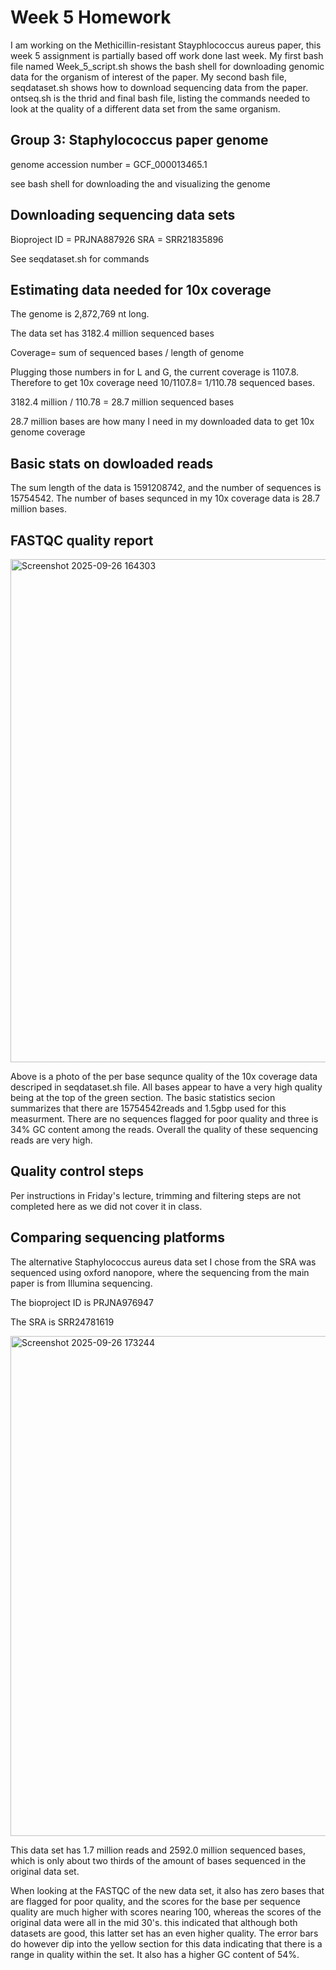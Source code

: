  # Week 5 Homework

 I am working on the Methicillin-resistant Stayphlococcus aureus paper, this week 5 assignment is partially based off work done last week. My first bash file named Week_5_script.sh shows the bash shell for downloading genomic data for the organism of interest of the paper. My second bash file, seqdataset.sh shows how to download sequencing data from the paper. ontseq.sh is the thrid and final bash file, listing the commands needed to look at the quality of a different data set from the same organism.

 ## Group 3: Staphylococcus paper genome

 genome accession number = GCF_000013465.1

 see bash shell for downloading the and visualizing the genome

## Downloading sequencing data sets

Bioproject ID = PRJNA887926
SRA = SRR21835896

See seqdataset.sh for commands

 ## Estimating data needed for 10x coverage

The genome is 2,872,769 nt long.

The data set has 3182.4 million sequenced bases

Coverage= sum of sequenced bases / length of genome

Plugging those numbers in for L and G, the current coverage is 1107.8. Therefore to get 10x coverage need 10/1107.8= 1/110.78 sequenced bases.

3182.4 million / 110.78 = 28.7 million sequenced bases

28.7 million bases are how many I need in my downloaded data to get 10x genome coverage

## Basic stats on dowloaded reads

The sum length of the data is 1591208742, and the number of sequences is 15754542. The number of bases sequnced in my 10x coverage data is 28.7 million bases.

## FASTQC quality report

<img width="1109" height="805" alt="Screenshot 2025-09-26 164303" src="https://github.com/user-attachments/assets/58dccd77-deb8-4e3f-bdd0-018110af482c" />


Above is a photo of the per base sequnce quality of the 10x coverage data descriped in seqdataset.sh file. All bases appear to have a very high quality being at the top of the green section. The basic statistics secion summarizes that there are 15754542reads and 1.5gbp used for this measurment. There are no sequences flagged for poor quality and three is 34% GC content among the reads. Overall the quality of these sequencing reads are very high.

## Quality control steps

Per instructions in Friday's lecture, trimming and filtering steps are not completed here as we did not cover it in class.

## Comparing sequencing platforms

The alternative Staphylococcus aureus data set I chose from the SRA was sequenced using oxford nanopore, where the sequencing from the main paper is from Illumina sequencing. 

The bioproject ID is PRJNA976947

The SRA is SRR24781619

<img width="1077" height="800" alt="Screenshot 2025-09-26 173244" src="https://github.com/user-attachments/assets/568e4336-4c63-40f2-8b2a-146ebb4e0b42" />


This data set has 1.7 million reads and 2592.0 million sequenced bases, which is only about two thirds of the amount of bases sequenced in the original data set. 

When looking at the FASTQC of the new data set, it also has zero bases that are flagged for poor quality, and the scores for the base per sequence quality are much higher with scores nearing 100, whereas the scores of the original data were all in the mid 30's. this indicated that although both datasets are good, this latter set has an even higher quality. The error bars do however dip into the yellow section for this data indicating that there is a range in quality within the set. It also has a higher GC content of 54%.
